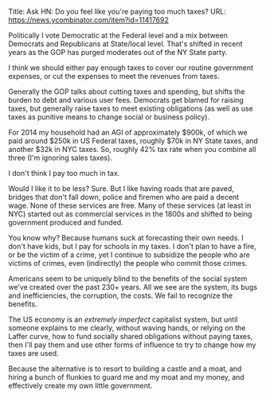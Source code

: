 Title: 	Ask HN: Do you feel like you're paying too much taxes?
URL: https://news.ycombinator.com/item?id=11417692

Politically I vote Democratic at the Federal level and a mix between Democrats and Republicans at State/local level. That's shifted in recent years as the GOP has purged moderates out of the NY State party.

I think we should either pay enough taxes to cover our routine government expenses, or cut the expenses to meet the revenues from taxes.

Generally the GOP talks about cutting taxes and spending, but shifts the burden to debt and various user fees. Democrats get blamed for raising taxes, but generally raise taxes to meet existing obligations (as well as use taxes as punitive means to change social or business policy).

For 2014 my household had an AGI of approximately $900k, of which we paid around $250k in US Federal taxes, roughly $70k in NY State taxes, and another $32k in NYC taxes. So, roughly 42% tax rate when you combine all three (I'm ignoring sales taxes).

I don't think I pay too much in tax.

Would I like it to be less? Sure. But I like having roads that are paved, bridges that don't fall down, police and firemen who are paid a decent wage. None of these services are free. Many of these services (at least in NYC) started out as commercial services in the 1800s and shifted to being government produced and funded.

You know why? Because humans suck at forecasting their own needs. I don't have kids, but I pay for schools in my taxes. I don't plan to have a fire, or be the victim of a crime, yet I continue to subsidize the people who are victims of crimes, even (indirectly) the people who commit those crimes.

Americans seem to be uniquely blind to the benefits of the social system we’ve created over the past 230+ years. All we see are the system, its bugs and inefficiencies, the corruption, the costs. We fail to recognize the benefits.

The US economy is an *extremely imperfect* capitalist system, but until someone explains to me clearly, without waving hands, or relying on the Laffer curve, how to fund socially shared obligations without paying taxes, then I'll pay them and use other forms of influence to try to change how my taxes are used.

Because the alternative is to resort to building a castle and a moat, and hiring a bunch of flunkies to guard me and my moat and my money, and effectively create my own little government. 
